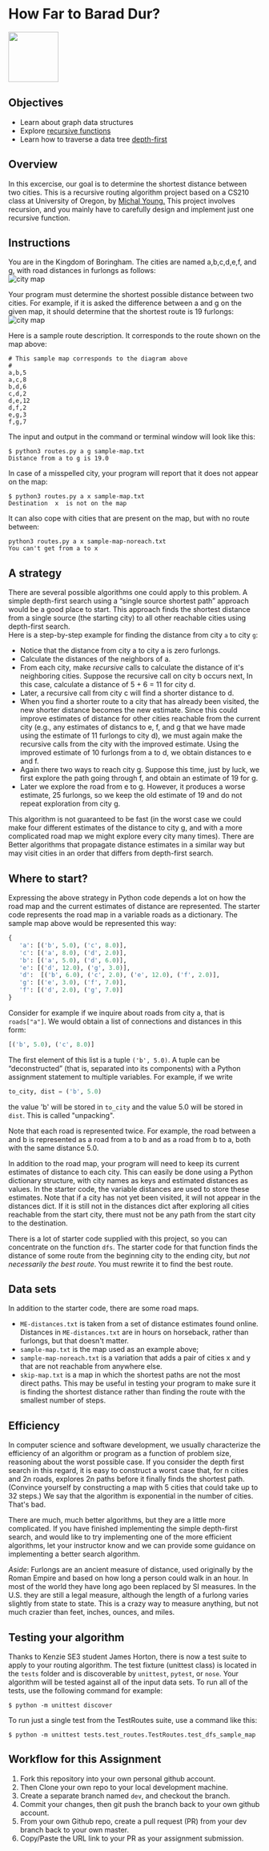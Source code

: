 # How Far to Barad Dur?
<img src="img/barad-dur.png" height="100" />

## Objectives
- Learn about graph data structures
- Explore [recursive functions](https://www.geeksforgeeks.org/depth-first-search-or-dfs-for-a-graph/)
- Learn how to traverse a data tree [depth-first](https://en.wikipedia.org/wiki/Depth-first_search)

## Overview
In this excercise, our goal is to determine the shortest distance between two cities.  This is a recursive routing algorithm project based on a CS210 class at University of Oregon, by [Michal Young.](https://classes.cs.uoregon.edu/15W/cis210/assignments/Assnmt5-Routing.php)  This project involves recursion, and you mainly have to carefully design and implement just one recursive function.

## Instructions
You are in the Kingdom of Boringham.  The cities are named a,b,c,d,e,f, and g, with road distances in furlongs as follows:  
![city map](img/routes1.png)

Your program must determine the shortest possible distance between two cities. For example, if it is asked the difference between a and g on the given map, it should determine that the shortest route is 19 furlongs:  
![city map](img/routes2.png)

Here is a sample route description.  It corresponds to the route shown on the map above:  
```
# This sample map corresponds to the diagram above
# 
a,b,5
a,c,8
b,d,6
c,d,2
d,e,12
d,f,2
e,g,3
f,g,7
```
The input and output in the command or terminal window will look like this:

```console
$ python3 routes.py a g sample-map.txt
Distance from a to g is 19.0
```
In case of a misspelled city, your program will report that it does not appear on the map:

```console
$ python3 routes.py a x sample-map.txt
Destination  x  is not on the map
```
It can also cope with cities that are present on the map, but with no route between:
```console
python3 routes.py a x sample-map-noreach.txt
You can't get from a to x
```

## A strategy
There are several possible algorithms one could apply to this problem.   A simple depth-first search using a “single source shortest path” approach would be a good place to start. This approach finds the shortest distance from a single source (the starting city) to all other reachable cities using depth-first search.  
Here is a step-by-step example for finding the distance from city `a` to city `g`:

- Notice that the distance from city a to city a is zero furlongs.
- Calculate the distances of the neighbors of a.
- From each city, make _recursive_ calls to calculate the distance of it's neighboring cities. Suppose the recursive call on city b occurs next, In this case, calculate a distance of 5 + 6 = 11 for city d.
- Later, a recursive call from city c will find a shorter distance to d.
- When you find a shorter route to a city that has already been visited, the new shorter distance becomes the new estimate. Since this could improve estimates of distance for other cities reachable from the current city (e.g., any estimates of distancs to e, f, and g that we have made using the estimate of 11 furlongs to city d), we must again make the recursive calls from the city with the improved estimate.  Using the improved estimate of 10 furlongs from a to d, we obtain distances to e and f.
- Again there two ways to reach city g. Suppose this time, just by luck, we first explore the path going through f, and obtain an estimate of 19 for g.
- Later we explore the road from e to g. However, it produces a worse estimate, 25 furlongs, so we keep the old estimate of 19 and do not repeat exploration from city g.

This algorithm is not guaranteed to be fast (in the worst case we could make four different estimates of the distance to city g, and with a more complicated road map we might explore every city many times). There are Better algorithms that propagate distance estimates in a similar way but may visit cities in an order that differs from depth-first search.

## Where to start?
Expressing the above strategy in Python code depends a lot on how the road map and the current estimates of distance are represented. The starter code represents the road map in a variable roads as a dictionary. The sample map above would be represented this way:

```python
{
   'a': [('b', 5.0), ('c', 8.0)],
   'c': [('a', 8.0), ('d', 2.0)],
   'b': [('a', 5.0), ('d', 6.0)],
   'e': [('d', 12.0), ('g', 3.0)],
   'd':  [('b', 6.0), ('c', 2.0), ('e', 12.0), ('f', 2.0)],
   'g': [('e', 3.0), ('f', 7.0)],
   'f': [('d', 2.0), ('g', 7.0)]
}
```
Consider for example if we inquire about roads from city a, that is `roads["a"]`. We would obtain a list of connections and distances in this form:

```python
[('b', 5.0), ('c', 8.0)]
```
The first element of this list is a tuple `('b', 5.0)`. A tuple can be “deconstructed” (that is, separated into its components) with a Python assignment statement to multiple variables. For example, if we write
```python
to_city, dist = ('b', 5.0)
```
the value 'b' will be stored in `to_city` and the value 5.0 will be stored in `dist`. This is called "unpacking".

Note that each road is represented twice. For example, the road between a and b is represented as a road from a to b and as a road from b to a, both with the same distance 5.0.

In addition to the road map, your program will need to keep its current estimates of distance to each city. This can easily be done using a Python dictionary structure, with city names as keys and estimated distances as values. In the starter code, the variable distances are used to store these estimates. Note that if a city has not yet been visited, it will not appear in the distances dict. If it is still not in the distances dict after exploring all cities reachable from the start city, there must not be any path from the start city to the destination.

There is a lot of starter code supplied with this project, so you can concentrate on the function `dfs`. The starter code for that function finds the distance of some route from the beginning city to the ending city, but _not necessarily the best route_. You must rewrite it to find the best route.

## Data sets
In addition to the starter code, there are some road maps. 
- `ME-distances.txt` is taken from a set of distance estimates found online. Distances in `ME-distances.txt` are in hours on horseback, rather than furlongs, but that doesn't matter. 
- `sample-map.txt` is the map used as an example above; 
- `sample-map-noreach.txt` is a variation that adds a pair of cities x and y that are not reachable from anywhere else.
- `skip-map.txt` is a map in which the shortest paths are not the most direct paths. This may be useful in testing your program to make sure it is finding the shortest distance rather than finding the route with the smallest number of steps.

## Efficiency
In computer science and software development, we usually characterize the efficiency of an algorithm or program as a function of problem size, reasoning about the worst possible case. If you consider the depth first search in this regard, it is easy to construct a worst case that, for n cities and 2n roads, explores 2n paths before it finally finds the shortest path. (Convince yourself by constructing a map with 5 cities that could take up to 32 steps.) We say that the algorithm is exponential in the number of cities. That's bad.

There are much, much better algorithms, but they are a little more complicated. If you have finished implementing the simple depth-first search, and would like to try implementing one of the more efficient algorithms, let your instructor know and we can provide some guidance on implementing a better search algorithm.

*Aside*: Furlongs are an ancient measure of distance, used originally by the Roman Empire and based on how long a person could walk in an hour. In most of the world they have long ago been replaced by SI measures. In the U.S. they are still a legal measure, although the length of a furlong varies slightly from state to state. This is a crazy way to measure anything, but not much crazier than feet, inches, ounces, and miles.

## Testing your algorithm
Thanks to Kenzie SE3 student James Horton, there is now a test suite to apply to your routing algorithm. The test fixture (unittest class) is located in the `tests` folder and is discoverable by `unittest`, `pytest`, or `nose`.  Your algorithm will be tested against all of the input data sets. To run all of the tests, use the following command for example:
```console
$ python -m unittest discover
```
To run just a single test from the TestRoutes suite, use a command like this:
```console
$ python -m unittest tests.test_routes.TestRoutes.test_dfs_sample_map
```

## Workflow for this Assignment
1. Fork this repository into your own personal github account.
2. Then Clone your own repo to your local development machine.
3. Create a separate branch named `dev`, and checkout the branch.
4. Commit your changes, then git push the branch back to your own github account.
5. From your own Github repo, create a pull request (PR) from your dev branch back to your own master.
6. Copy/Paste the URL link to your PR as your assignment submission.
